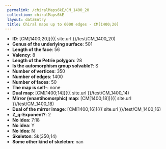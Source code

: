 ```yaml
--- 
 permalink: /chiralMaps6kE/CM_1400_20 
 collection: chiralMaps6kE
 layout: dataEntry
 title: Chiral maps up to 6000 edges - CM[1400;20]
---
```


- **ID**: [CM[1400;20]]({{ site.url }}/test/CM_1400_20)
- **Genus of the underlying surface**: 501
- **Length of the face**: 56
- **Valency**: 8
- **Length of the Petrie polygon**: 28
- **Is the automorphism group solvable?**: S
- **Number of vertices**: 350
- **Number of edges**: 1400
- **Number of faces**: 50
- **The map is self-**: none
- **Dual map**: [CM[1400;14]]({{ site.url }}/test/CM_1400_14)
- **Mirror (enantihomorphic) map**: [CM[1400;18]]({{ site.url }}/test/CM_1400_18)
- **Dual of the mirror image**: [CM[1400;16]]({{ site.url }}/test/CM_1400_16)
- **Z_q-Exponent?**: 2
- **No idea**:  7:18
- **No idea**: Y
- **No idea**: N
- **Skeleton**: Sk(350;14)
- **Some other kind of skeleton**: nan
